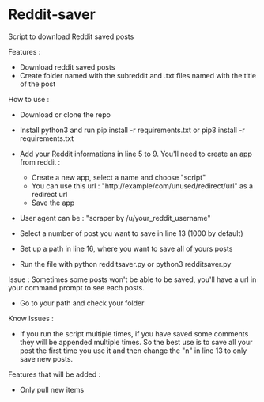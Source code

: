 # Reddit-saver
Script to download Reddit saved posts

Features : 
- Download reddit saved posts
- Create folder named with the subreddit and .txt files named with the title of the post


How to use :
- Download or clone the repo
- Install python3 and run pip install -r requirements.txt or pip3 install -r requirements.txt

- Add your Reddit informations in line 5 to 9. 
You'll need to create an app from reddit :
  - Create a new app, select a name and choose "script"
  - You can use this url : "http://example/com/unused/redirect/url" as a redirect url 
  - Save the app
  
- User agent can be : "scraper by /u/your_reddit_username"
  
- Select a number of post you want to save in line 13 (1000 by default)

- Set up a path in line 16, where you want to save all of yours posts

- Run the file with python redditsaver.py or python3 redditsaver.py 

Issue : Sometimes some posts won't be able to be saved, you'll have a url in your command prompt to see each posts.

- Go to your path and check your folder

Know Issues :
 
- If you run the script multiple times, if you have saved some comments they will be appended multiple times. 
So the best use is to save all your post the first time you use it and then change the "n" in line 13 to only save new posts. 

Features that will be added : 

- Only pull new items

